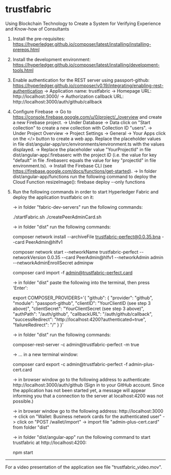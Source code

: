 # trustfabric

Using Blockchain Technology to Create a System for Verifying Experience and Know-how of Consultants

1. Install the pre-requisites: https://hyperledger.github.io/composer/latest/installing/installing-prereqs.html
2. Install the development environment: https://hyperledger.github.io/composer/latest/installing/development-tools.html
3. Enable authentication for the REST server using passport-github: https://hyperledger.github.io/composer/v0.19/integrating/enabling-rest-authentication
   -> Application name: trustfabric
   -> Homepage URL: http://localhost:3000/
   -> Authorization callback URL: http://localhost:3000/auth/github/callback
4. Configure Firebase
   -> Go to https://console.firebase.google.com/u/0/project/_/overview and create a new Firebase project.
   -> Under Database -> Data click on "Start collection" to create a new collection with Collection ID "users". 
   -> Under Project Overview -> Project Settings -> General -> Your Apps click on the </> button to create a web app. Replace the placeholder values in file dist/angular-app/src/environments/environment.ts with the values displayed.
   -> Replace the placeholder value "YourProjectId" in file dist/angular-app/.firebaserc with the project ID (i.e. the value for key "default" in file .firebaserc equals the value for key "projectId" in file environment.ts).
   -> Install the Firebase CLI (see https://firebase.google.com/docs/functions/get-started).
   -> In folder dist/angular-app/functions run the following command to deploy the Cloud Function resizeImage(): 
      firebase deploy --only functions
5. Run the following commands in order to start Hyperledger Fabric and deploy the application trustfabric on it:

   -> in folder "fabric-dev-servers" run the following commands:
   
   ./startFabric.sh
   ./createPeerAdminCard.sh
   

   -> in folder "dist" run the following commands: 
   
   composer network install --archiveFile trustfabric-perfect@0.0.35.bna --card PeerAdmin@hlfv1
   
   composer network start --networkName trustfabric-perfect --networkVersion 0.0.35 --card PeerAdmin@hlfv1 --networkAdmin admin --networkAdminEnrollSecret adminpw 
   
   composer card import -f admin@trustfabric-perfect.card
   
   -> in folder "dist" paste the following into the terminal, then press 'Enter': 
   
   export COMPOSER_PROVIDERS='{
     "github": {
       "provider": "github",
       "module": "passport-github",
       "clientID": "YourClientID (see step 3 above)",
       "clientSecret": "YourClientSecret (see step 3 above)",
       "authPath": "/auth/github",
       "callbackURL": "/auth/github/callback",
       "successRedirect": "http://localhost:4200?authenticated=true",
       "failureRedirect": "/"
     }
   }'
   
   
   -> in folder "dist" run the following commands: 
   
   composer-rest-server -c admin@trustfabric-perfect -m true
   
   -> ... in a new terminal window:
   
   composer card export -c admin@trustfabric-perfect -f admin-plus-cert.card
   
   
   -> in browser window go to the following address to authenticate: http://localhost:3000/auth/github
   (Sign in to your GitHub account. Since the application has not been started yet, a message will appear informing you that a connection to the server at localhost:4200 was not possible.)
   
   -> in browser window go to the following address: http://localhost:3000
   -> click on "Wallet: Business network cards for the authenticated user"
   -> click on "POST /wallet/import"
   -> import file "admin-plus-cert.card" from folder "dist"
   
   
   -> in folder "dist/angular-app" run the following command to start trustfabric at http://localhost:4200: 
   
   npm start


******************************************************************************************************************************************************
For a video presentation of the application see file "trustfabric_video.mov". 


